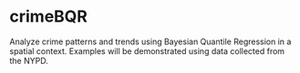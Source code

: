 # crimeBQR
Analyze crime patterns and trends using Bayesian Quantile Regression in a spatial context. Examples will be demonstrated using data collected from the NYPD.
